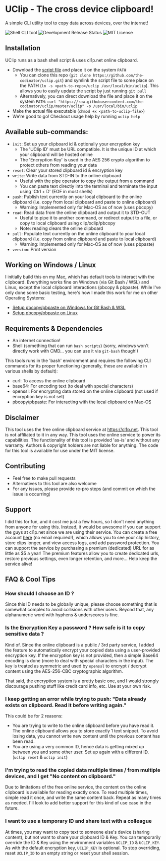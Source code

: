 # UClip - The cross device clipboard!

A simple CLI utility tool to copy data across devices, over the internet!

![Shell CLI tool](https://img.shields.io/badge/runtime-bash-blue)
![Development Release Status](https://img.shields.io/badge/release-beta-orange)
![MIT License](https://img.shields.io/github/license/the-codinator/LeetCodeTester)

## Installation

UClip runs as a bash shell script & uses cl1p.net online clipboard.

- Download the [script file](./uclip) and place it on the system `PATH`
  - You can clone this repo (`git clone https://github.com/the-codinator/uclip.git`)
    and symlink the script file to some place on the PATH (`ln -s <path-to-repo>/uclip /usr/local/bin/uclip`). This
    allows you to easily update the script by just running `git pull`
  - Alternatively, you can direct download the file and place it on the system `PATH`:
    `curl "https://raw.githubusercontent.com/the-codinator/uclip/master/uclip" -o /usr/local/bin/uclip`
- Make the actual file executable (`chmod +x <path-to-uclip-file>`)
- We're good to go! Checkout usage help by running `uclip help`

## Available sub-commands:

- `init`: Set up your clipboard id & optionally your encryption key
  - The 'UClip ID' must be URL compatible. It is the unique ID at which your clipboard will be hosted online
  - The 'Encryption Key' is used in the AES 256 crypto algorithm to protect others from reading your data
- `reset`: Clear your stored clipboard id & encryption key
- `write`: Write data from STD-IN to the online clipboard
  - Useful with the pipe operator to copy the output from a command
  - You can paste text directly into the terminal and terminate the input using 'Ctrl + D' (EOF in most shells)
- `push`: Publish text currently on your local clipboard to the online clipboard (i.e. copy from local clipboard and
  paste to online clipboard)
  - Warning: Implemented only for Mac-OS as of now (uses pbcopy)
- `read`: Read data from the online clipboard and output it to STD-OUT
  - Useful to pipe it to another command, or redirect output to a file, or copy to local clipboard using
    clip/xclip/pbcopy
  - Note: reading clears the online clipboard
- `pull`: Populate text currently on the online clipboard to your local clipboard (i.e. copy from online clipboard and
  paste to local clipboard)
  - Warning: Implemented only for Mac-OS as of now (uses pbpaste)
- `version`: Print version

## Working on Windows / Linux

I initially build this on my Mac, which has default tools to interact with the clipboard. Everything works fine on
Windows (via Git Bash / WSL) and Linux, except the local clipboard interactions (pbcopy & pbpaste). While I've only done
some basic testing, here's how I made this work for me on other Operating Systems:

- [Setup pbcopy/pbpaste on Windows for Git Bash & WSL](https://www.techtronic.us/pbcopy-pbpaste-for-wsl/)
- [Setup pbcopy/pbpaste on Linux](https://ostechnix.com/how-to-use-pbcopy-and-pbpaste-commands-on-linux/)

## Requirements & Dependencies

- An internet connection!
- Shell (something that can run `bash scripts`) (sorry, windows won't directly work with CMD... you can use it
  via `git-bash` though!)

This tools runs in the 'bash' environment and requires the following CLI commands for its proper functioning (generally,
these are available in various shells by default):

- curl: To access the online clipboard
- base64: For encoding text (to deal with special characters)
- openssl: For encrypting data stored on the online clipboard (not used if encryption key is not set)
- pbcopy/pbpaste: For interacting with the local clipboard on Mac-OS

## Disclaimer

This tool uses the free online clipboard service at https://cl1p.net. This tool is not affiliated to it in any way. This
tool uses the online service to power its capabilities. The functionality of this tool is provided 'as-is' and without
any warranty. Authors & copyright holders are not liable for anything. The code for this tool is available for use under
the MIT license.

## Contributing

- Feel free to make pull requests
- Alternatives to this tool are also welcome
- For any issues, please provide re-pro steps (and commit on which the issue is occurring)

## Support

I did this for fun, and it cost me just a few hours, so I don't need anything from anyone for using this. Instead, it
would be awesome if you can support the guys at cl1p.net since we are using their service. You can create a free
account [here](https://cl1p.net/sys/login.jsp) (no email required!), which allows you to see your clip history, store
clips longer, and view access logs, and add password protection. You can support the service by purchasing a premium
(dedicated) URL for as little as $5 a year! The premium features allow you to create dedicated urls, restore previous
settings, even longer retention, and more... Help keep the service alive!

## FAQ & Cool Tips

### How should I choose an ID ?

Since this ID needs to be globally unique, please choose something that is somewhat complex to avoid collisions with
other users. Beyond that, any alphanumeric word with hyphens & underscores is fine.

### Is the Encryption Key a password ? How safe is it to copy sensitive data ?

Kind of. Since the online clipboard is a public / 3rd party service, I added the feature to automatically encrypt your
copied data using a user-provided encryption key. If the encryption key is not provided, then a simple Base64 encoding
is done (more to deal with special characters in the input). The key is treated as symmetric and used by `openssl` to
encrypt / decrypt content using the AES-256-CBC cryptographic algorithm.

That said, the encryption system is a pretty basic one, and I would strongly discourage pushing stuff like credit card
info, etc. Use at your own risk.

### I keep getting an error while trying to push: "Data already exists on clipboard. Read it before writing again."

This could be for 2 reasons:

- You are trying to write to the online clipboard before you have read it. The online clipboard allows you to store
  exactly 1 text snippet. To avoid losing data, you cannot write new content until the previous content has been read.
- You are using a very common ID, hence data is getting mixed up between you and some other user. Set up again with a
  different ID. (`uclip reset` & `uclip init`)

### I'm trying to read the copied data multiple times / from multiple devices, and I get "No content on clipboard."

Due to limitations of the free online service, the content on the online clipboard is available for reading exactly
once. To read multiple times, simple read it once, and write the same content back. Repeat as many times as needed. I'll
look to add better support for this kind of use case in the future.

### I want to use a temporary ID and share text with a colleague

At times, you may want to copy text to someone else's device (sharing content), but not want to share your clipboard ID
& Key. You can temporarily override the ID & Key using the environment variables `UCLIP_ID` & `UCLIP_KEY`. As with the
default encryption key, `UCLIP_KEY` is optional. To stop overriding, reset `UCLIP_ID` to an empty string or reset your
shell session.
